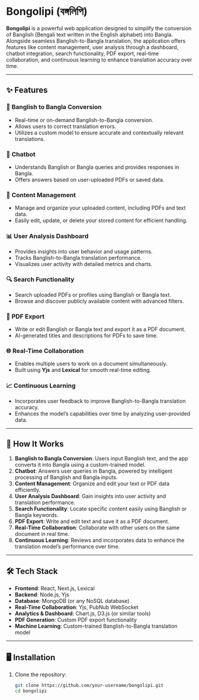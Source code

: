 # Bongolipi (বঙ্গলিপি)

**Bongolipi** is a powerful web application designed to simplify the conversion of Banglish (Bengali text written in the English alphabet) into Bangla. Alongside seamless Banglish-to-Bangla translation, the application offers features like content management, user analysis through a dashboard, chatbot integration, search functionality, PDF export, real-time collaboration, and continuous learning to enhance translation accuracy over time.

---

## ✨ Features

### 🔄 **Banglish to Bangla Conversion**
- Real-time or on-demand Banglish-to-Bangla conversion.
- Allows users to correct translation errors.
- Utilizes a custom model to ensure accurate and contextually relevant translations.

### 🤖 **Chatbot**
- Understands Banglish or Bangla queries and provides responses in Bangla.
- Offers answers based on user-uploaded PDFs or saved data.

### 📂 **Content Management**
- Manage and organize your uploaded content, including PDFs and text data.
- Easily edit, update, or delete your stored content for efficient handling.

### 📊 **User Analysis Dashboard**
- Provides insights into user behavior and usage patterns.
- Tracks Banglish-to-Bangla translation performance.
- Visualizes user activity with detailed metrics and charts.

### 🔍 **Search Functionality**
- Search uploaded PDFs or profiles using Banglish or Bangla text.
- Browse and discover publicly available content with advanced filters.

### 📂 **PDF Export**
- Write or edit Banglish or Bangla text and export it as a PDF document.
- AI-generated titles and descriptions for PDFs to save time.

### 🌐 **Real-Time Collaboration**
- Enables multiple users to work on a document simultaneously.
- Built using **Yjs** and **Lexical** for smooth real-time editing.

### 📈 **Continuous Learning**
- Incorporates user feedback to improve Banglish-to-Bangla translation accuracy.
- Enhances the model’s capabilities over time by analyzing user-provided data.

---

## 🚀 How It Works

1. **Banglish to Bangla Conversion**: Users input Banglish text, and the app converts it into Bangla using a custom-trained model.
2. **Chatbot**: Answers user queries in Bangla, powered by intelligent processing of Banglish and Bangla inputs.
3. **Content Management**: Organize and edit your text or PDF data efficiently.
4. **User Analysis Dashboard**: Gain insights into user activity and translation performance.
5. **Search Functionality**: Locate specific content easily using Banglish or Bangla keywords.
6. **PDF Export**: Write and edit text and save it as a PDF document.
7. **Real-Time Collaboration**: Collaborate with other users on the same document in real time.
8. **Continuous Learning**: Reviews and incorporates data to enhance the translation model’s performance over time.

---

## 🛠️ Tech Stack

- **Frontend**: React, Next.js, Lexical
- **Backend**: Node.js, Yjs
- **Database**: MongoDB (or any NoSQL database)
- **Real-Time Collaboration**: Yjs, PubNub WebSocket
- **Analytics & Dashboard**: Chart.js, D3.js (or similar tools)
- **PDF Generation**: Custom PDF export functionality
- **Machine Learning**: Custom-trained Banglish-to-Bangla translation model

---

## 🖥️ Installation

1. Clone the repository:
   ```bash
   git clone https://github.com/your-username/bongolipi.git
   cd bongolipi
